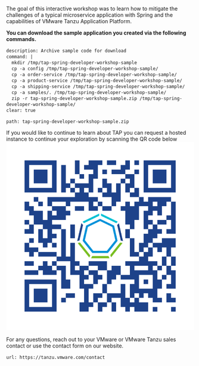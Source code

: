 The goal of this interactive workshop was to learn how to mitigate the challenges of a typical microservice application with Spring and the capabilities of VMware Tanzu Application Platform.

**You can download the sample application you created via the following commands.**

```terminal:execute
description: Archive sample code for download
command: |
  mkdir /tmp/tap-spring-developer-workshop-sample
  cp -a config /tmp/tap-spring-developer-workshop-sample/
  cp -a order-service /tmp/tap-spring-developer-workshop-sample/
  cp -a product-service /tmp/tap-spring-developer-workshop-sample/
  cp -a shipping-service /tmp/tap-spring-developer-workshop-sample/
  cp -a samples/. /tmp/tap-spring-developer-workshop-sample/
  zip -r tap-spring-developer-workshop-sample.zip /tmp/tap-spring-developer-workshop-sample/
clear: true
```
```files:download-file
path: tap-spring-developer-workshop-sample.zip
```

If you would like to continue to learn about TAP you can request a hosted instance to continue your exploration by scanning the QR code below
![](images/bit.ly_TanzuDevTry.png)

For any questions, reach out to your VMware or VMware Tanzu sales contact or use the contact form on our website.
```dashboard:open-url
url: https://tanzu.vmware.com/contact
```
